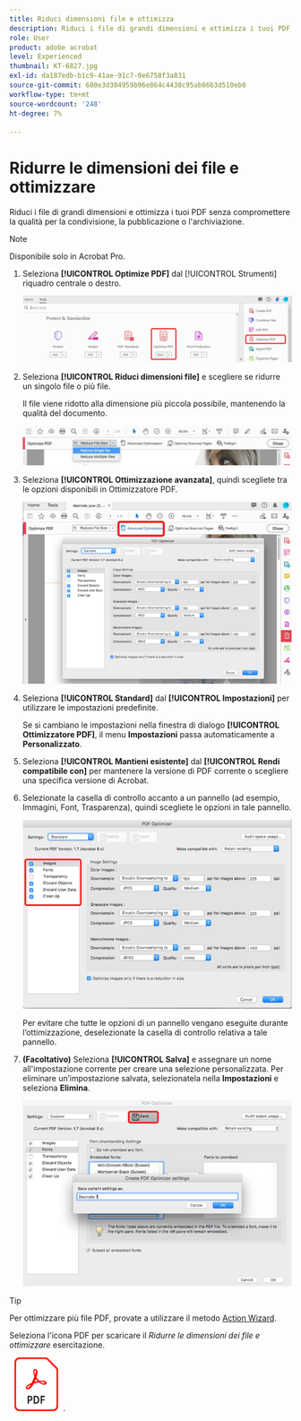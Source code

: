```yaml
---
title: Riduci dimensioni file e ottimizza
description: Riduci i file di grandi dimensioni e ottimizza i tuoi PDF senza compromettere la qualità per la condivisione, la pubblicazione o l'archiviazione
role: User
product: adobe acrobat
level: Experienced
thumbnail: KT-6827.jpg
exl-id: da187edb-b1c9-41ae-91c7-0e6758f3a831
source-git-commit: 680e3d304959b96e864c4438c95ab66b3d510eb0
workflow-type: tm+mt
source-wordcount: '248'
ht-degree: 7%

---
```


# Ridurre le dimensioni dei file e ottimizzare

Riduci i file di grandi dimensioni e ottimizza i tuoi PDF senza compromettere la qualità per la condivisione, la pubblicazione o l&#39;archiviazione.

>[!NOTE]
>
>Disponibile solo in Acrobat Pro.

1. Seleziona **[!UICONTROL Optimize PDF]** dal [!UICONTROL Strumenti] riquadro centrale o destro.

   ![Riduci punto 1](../assets/Reduce_1.png)

1. Seleziona **[!UICONTROL Riduci dimensioni file]** e scegliere se ridurre un singolo file o più file.

   Il file viene ridotto alla dimensione più piccola possibile, mantenendo la qualità del documento.

   ![Riduci punto 2](../assets/Reduce_2.png)

1. Seleziona **[!UICONTROL Ottimizzazione avanzata]**, quindi scegliete tra le opzioni disponibili in Ottimizzatore PDF.

   ![Riduci punto 3](../assets/Reduce_3.png)

1. Seleziona **[!UICONTROL Standard]** dal **[!UICONTROL Impostazioni]** per utilizzare le impostazioni predefinite.

   Se si cambiano le impostazioni nella finestra di dialogo **[!UICONTROL Ottimizzatore PDF]**, il menu **Impostazioni** passa automaticamente a **Personalizzato**.

1. Seleziona **[!UICONTROL Mantieni esistente]** dal **[!UICONTROL Rendi compatibile con]** per mantenere la versione di PDF corrente o scegliere una specifica versione di Acrobat.

1. Selezionate la casella di controllo accanto a un pannello (ad esempio, Immagini, Font, Trasparenza), quindi scegliete le opzioni in tale pannello.

   ![Riduci punto 5](../assets/Reduce_5.png)

   Per evitare che tutte le opzioni di un pannello vengano eseguite durante l’ottimizzazione, deselezionate la casella di controllo relativa a tale pannello.

1. **(Facoltativo)** Seleziona **[!UICONTROL Salva]** e assegnare un nome all&#39;impostazione corrente per creare una selezione personalizzata. Per eliminare un’impostazione salvata, selezionatela nella **Impostazioni** e seleziona **Elimina**.

   ![Riduci punto 6](../assets/Reduce_6.png)

>[!TIP]
>
>Per ottimizzare più file PDF, provate a utilizzare il metodo [Action Wizard](../advanced-tasks/action.md).

Seleziona l&#39;icona PDF per scaricare il *Ridurre le dimensioni dei file e ottimizzare* esercitazione.

[![Scarica l’esercitazione Riduci dimensioni file e ottimizza](../assets/acrobat_PDF_96.png)](../assets/AcrobatDCReduce.pdf).
